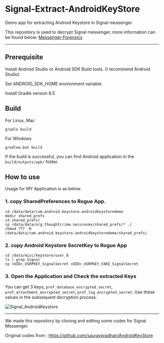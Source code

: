 # Signal-Extract-AndroidKeyStore
Demo app for extracting Android Keystore in Signal messenger

This repository is used to decrypt Signal messenger, more information can be found below.
[Messenger-Forensics](https://github.com/hunjison/Messenger-Forensics)

---
## Prerequisite
Install Android Studio or Android SDK Build tools. (I recommend Android Studio)

Set ANDROID_SDK_HOME environment variable.

Install Gradle version 6.5

## Build
For Linux, Mac
```
gradle build
```

For Windows
```
gradlew.bat build
```

If the build is successful, you can find Android application in the `build/outputs/apk/` folder.

## How to use
Usage for MY Application is as below.

### 1. copy SharedPreferences to Rogue App.
```
cd /data/data/com.android.keystore.androidkeystoredemo
mkdir shared_prefs
cd shared_prefs/
cp /data/data/org.thoughtcrime.securesms/shared_prefs/* ./
chmod 777 -R /data/data/com.android.keystore.androidkeystoredemo/shared_prefs/
```

### 2. copy Android Keystore SecretKey to Rogue App
```
cd /data/misc/keystore/user_0
ls | grep Signal
cp <UID>_USRPKEY_SignalSecret <UID>_USRPKEY_FAKE_SignalSecret
```

### 3. Open the Application and Check the extracted Keys
You can get 3 keys, `pref_database_encrypted_secret`, `pref_attachment_encrypted_secret`, `pref_log_encrypted_secret`. Use these values ​​in the subsequent decryption process.

![Signal_AndroidKeystore](https://user-images.githubusercontent.com/96677057/147407715-ce7f596c-d313-43d9-8a5c-c1d00ea6fb34.png)

---

We made this repository by cloning and editing some codes for Signal Messenger.

Original codes from : https://github.com/sauravpradhan/AndroidKeyStore

